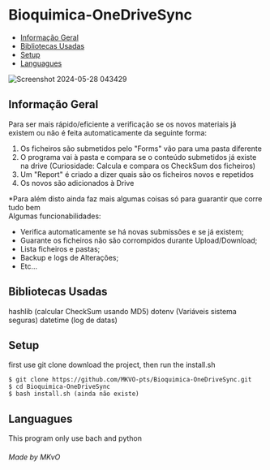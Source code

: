 <h1> Bioquimica-OneDriveSync </h1>

* [Informação Geral](#informação-geral)
* [Bibliotecas Usadas](#bibliotecas-usadas)
* [Setup](#setup)
* [Languagues](#languagues)

![Screenshot 2024-05-28 043429](https://github.com/MKVO-pts/Bioquimica-OneDriveSync/assets/76405447/9c9eb68b-4d2e-417c-85ef-448b700997f6)

## Informação Geral

Para ser mais rápido/eficiente a verificação se os novos materiais já existem ou não é feita automaticamente da seguinte forma: 
1. Os ficheiros são submetidos pelo "Forms" vão para uma pasta diferente
2. O programa vai à pasta e compara se o conteúdo submetidos já existe na drive  (Curiosidade: Calcula e compara os CheckSum dos ficheiros)
3. Um "Report" é criado a dizer quais são os ficheiros novos e repetidos
4. Os novos são adicionados à Drive


*Para além disto ainda faz mais algumas coisas só para guarantir que corre tudo bem  
Algumas funcionabilidades:
- Verifica automaticamente se há novas submissões e se já existem;
- Guarante os ficheiros não são corrompidos durante Upload/Download;
- Lista ficheiros e pastas;
- Backup e logs de Alterações;
- Etc...

## Bibliotecas Usadas

hashlib (calcular CheckSum usando MD5)
dotenv (Variáveis sistema seguras)
datetime (log de datas)


 
## Setup
first use git clone download the project, then run the install.sh
```
$ git clone https://github.com/MKVO-pts/Bioquimica-OneDriveSync.git
$ cd Bioquimica-OneDriveSync
$ bash install.sh (ainda não existe)
```

## Languagues
This program only use bach and python  
###### Made by MKvO
